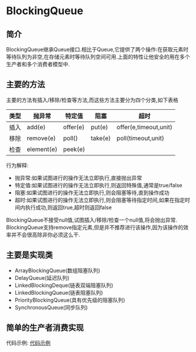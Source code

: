 # BlockingQueue

## 简介

BlockingQueue继承Queue接口.相比于Queue,它提供了两个操作:在获取元素时等待队列为非空,在存储元素时等待队列空间可用.上面的特性让他安全的用在多个生产者和多个消费者模型中.

## 主要的方法

主要的方法有插入/移除/检查等方法,而这些方法主要分为四个分类,如下表格

类型|抛异常|特定值|阻塞|超时
-|-|-|-|-|
插入|add(e)|offer(e)|put(e)|offer(e,timeout,unit)
移除|remove(e)|poll()|take(e)|poll(timeout,unit)
检查|element(e)|peek(e)|

行为解释:

- 抛异常:如果试图进行的操作无法立即执行,直接抛出异常
- 特定值:如果试图进行的操作无法立即执行,则返回特殊值,通常是true/false
- 阻塞:如果试图进行的操作无法立即执行,则会阻塞等待,直到操作成功
- 超时:如果试图进行的操作无法立即执行,则会阻塞等待指定时间,如果在指定时间内执行成功,则返回true,超时则返回false

BlockingQueue不接受null值,试图插入/移除/检查一个null值,将会抛出异常.
BlockingQueue支持remove指定元素,但是并不推荐进行该操作,因为该操作的效率并不会很高除非你必须这么干.

## 主要是实现类

- ArrayBlockingQueue(数组阻塞队列)
- DelayQueue(延迟队列)
- LinkedBlockingDeque(链表双端阻塞队列)
- LinkedBlockingQueue(链表阻塞队列)
- PriorityBlockingQueue(具有优先级的阻塞队列)
- SynchronousQueue(同步队列)

## 简单的生产者消费实现

代码示例: [代码示例](https://github.com/pkq-zc/current/blob/master/src/main/java/com/buydeem/queue/BlockingQueueDemo.java "生产者消费者")
